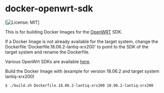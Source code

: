 docker-openwrt-sdk
========================
[![License: MIT](http://img.shields.io/badge/license-MIT-blue.svg?style=flat-square)]

This is for building Docker Images for the [OpenWRT](https://openwrt.org/) SDK.

If a Docker Image is not already available for the target system, change the Dockerfile 'Dockerfile.18.06.2-lantiq-xrx200' to point to the SDK of the target system and rename the Dockerfile.

Various OpenWrt SDKs are available [here](https://downloads.openwrt.org/releases/).

Build the Docker Image with
(example for version 18.06.2 and target system lantiq-xrx200)
```sh
$ ./build.sh Dockerfile.18.06.2-lantiq-xrx200 18.06.2-lantiq-xrx200
```
